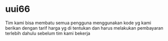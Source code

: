 # uui66
Tim kami bisa membatu semua pengguna menggunakan kode yg kami berikan dengan tarif harga yg di tentukan dan harus melakukan pembayaran terlebih dahulu sebelum tim kami bekerja 
